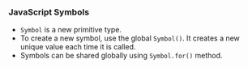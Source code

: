 <h3>JavaScript Symbols</h3>

- `Symbol` is a new primitive type.
- To create a new symbol, use the global `Symbol()`. It creates a new unique value each time it is called.
- Symbols can be shared globally using `Symbol.for()` method.